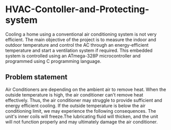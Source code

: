 # HVAC-Contoller-and-Protecting-system
Cooling a home using a conventional air conditioning system is not very efficient. The main objective of the project is to measure the indoor and outdoor temperature and control the AC through an energy-efficient temperature and start a ventilation system if required. This embedded system is controlled using an ATmega-328P microcontroller and programmed using C programming language.

## Problem statement
Air Conditioners are depending on the ambient air to remove heat. When the outside temperature is high, the air conditioner can't remove heat effectively. Thus, the air conditioner may struggle to provide sufficient and energy efficient cooling. If the outside temperature is below the air conditioning limit, we may experience the following consequences. The unit's inner coils will freeze.The lubricating fluid will thicken, and the unit will not function properly and may ultimately damage the air conditioner.
